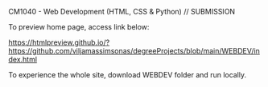 CM1040 - Web Development (HTML, CSS & Python) // SUBMISSION

To preview home page, access link below:

https://htmlpreview.github.io/?https://github.com/viljamassimsonas/degreeProjects/blob/main/WEBDEV/index.html

To experience the whole site, download WEBDEV folder and run locally.

